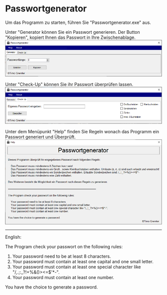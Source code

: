 # Passwortgenerator


Um das Programm zu starten, führen Sie "Passwortgenerator.exe" aus.

Unter "Generator können Sie ein Passwort generieren. Der Button "Kopieren", kopiert Ihnen das Passwort in Ihre Zwischenablage.
![Generator](Pictures/Passwortgenerator.PNG)

Unter "Check-Up" können Sie ihr Passwort überprüfen lassen.
![Check-Up](Pictures/Passwortgenerator_CheckUp.PNG)

Unter dem Menüpunkt "Help" finden Sie Regeln wonach das Programm ein Passwort generiert und Überprüft.
![Help](Pictures/Passwortgenerator_Help.PNG)
___________________________________________________________________________________________________________________________

English:

The Program check your passwort on the following rules:

1. Your password need to be at least 8 characters.
2. Your password must contain at least one capital and one small letter.
3. Your password must contain at least one special character like "/,.;:_?!+%&()><=$'*-".
4. Your password must contain at least one number.

You have the choice to generate a password.
